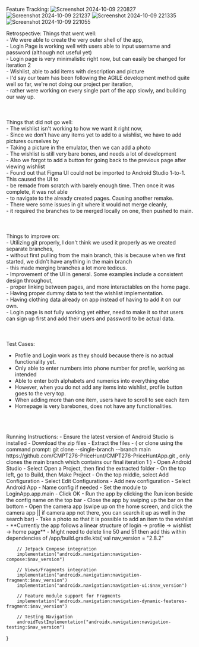 Feature Tracking:
![Screenshot 2024-10-09 220827](https://github.com/user-attachments/assets/394d2819-a52d-4440-b09c-8e32a82c60d8)
![Screenshot 2024-10-09 221237](https://github.com/user-attachments/assets/1421941d-c7ee-4964-b64a-2d9a1a461910)
![Screenshot 2024-10-09 221335](https://github.com/user-attachments/assets/62e8c895-2a4f-4a59-9f3f-2f75cde9b083)
![Screenshot 2024-10-09 221055](https://github.com/user-attachments/assets/52ee1ea5-e2d5-4c18-8a23-c4dbd037046b)

Retrospective:
Things that went well:<br/> - We were able to create the very outer shell of the app,<br/>
                       - Login Page is working well with users able to input username and password (although not useful yet)<br/>
                       - Login page is very minimalistic right now, but can easily be changed for iteration 2<br/>
                       - Wishlist, able to add items with description and picture<br/>
                       - I'd say our team has been following the AGILE development method quite well so far, we're not doing our project per iteration,<br/> 
                       - rather were working on every single part of the app slowly, and building our way up.<br/>
<br/>
<br/>
<br/>
Things that did not go well:<br/> - The wishlist isn't working to how we want it right now,<br/>
                             - Since we don't have any items yet to add to a wishlist, we have to add pictures ourselves by<br/> 
                             - Taking a picture in the emulator, then we can add a photo<br/>
                             - The wishlist is still very bare bones, and needs a lot of development<br/>
                             - Also we forgot to add a button for going back to the previous page after viewing wishlist<br/>
                             - Found out that Figma UI could not be imported to Android Studio 1-to-1. This caused the UI to <br/>
                             - be remade from scratch with barely enough time. Then once it was complete, it was not able <br/>
                             - to navigate to the already created pages. Causing another remake. <br/>
                             - There were some issues in git where it would not merge cleanly, <br/>
                             - it required the branches to be merged locally on one, then pushed to main.<br/>
<br/>
<br/>
<br/>
Things to improve on:<br/> - Utilizing git properly, I don't think we used it properly as we created separate branches,<br/>
                      - without first pulling from the main branch, this is because when we first started, we didn't have anything in the main branch<br/>
                      - this made merging branches a lot more tedious.<br/>
                      - Improvement of the UI in general. Some examples include a consistent design throughout, <br/>
                      - proper linking between pages, and more interactables on the home page. <br/>
                      - Having proper dummy data to test the wishlist implementation. <br/>
                      - Having clothing data already on app instead of having to add it on our own. <br/>
                      - Login page is not fully working yet either, need to make it so that users can sign up first and add their users and password to be actual data.<br/>
<br/>
<br/>
<br/>
Test Cases:<br/>
- Profile and Login work as they should because there is no actual functionality yet.
- Only able to enter numbers into phone number for profile, working as intended
- Able to enter both alphabets and numerics into everything else
- However, when you do not add any items into wishlist, profile button goes to the very top.
- When adding more than one item, users have to scroll to see each item
- Homepage is very barebones, does not have any functionalities.
<br/>
<br/>
<br/>
Running Instructions:
- Ensure the latest version of Android Studio is installed
- Download the zip files 
- Extract the files
- ( or clone using the command prompt: git clone --single-branch --branch main https://github.com/CMPT276-PriceHunt/CMPT276-PriceHuntApp.git , only clones the main branch which contains our final iteration 1 )
- Open Android Studio
- Select Open a Project, then find the extracted folder
- On the top left, go to Build, then Make Project
- On the top middle, select Add Configuration
- Select Edit Configurations
- Add new configuration
- Select Android App
- Name config if needed
- Set the module to LoginApp.app.main
- Click OK
- Run the app by clicking the Run icon beside the config name on the top bar
- Close the app by swiping up the bar on the bottom
- Open the camera app (swipe up on the home screen, and click the camera app || if camera app not there, you can search it up as well in the search bar)
- Take a photo so that it is possible to add an item to the wishlist
- **Currently the app follows a linear structure of login -> profile -> wishlist -> home page**
- Might need to delete line 50 and 51 then add this within dependencies of /app/build.gradle.kts{
        val nav_version = "2.8.2"

        // Jetpack Compose integration
        implementation("androidx.navigation:navigation-compose:$nav_version")

        // Views/Fragments integration
        implementation("androidx.navigation:navigation-fragment:$nav_version")
        implementation("androidx.navigation:navigation-ui:$nav_version")

        // Feature module support for Fragments
        implementation("androidx.navigation:navigation-dynamic-features-fragment:$nav_version")

        // Testing Navigation
        androidTestImplementation("androidx.navigation:navigation-testing:$nav_version")
}

